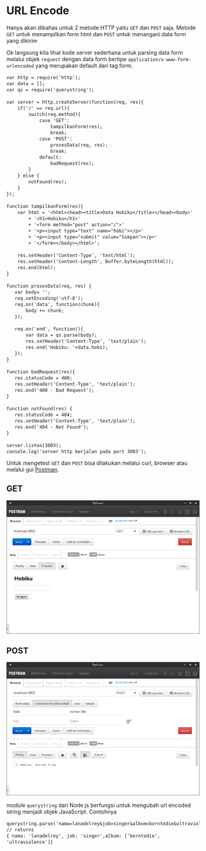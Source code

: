 # URL Encode

Hanya akan dibahas untuk 2 metode HTTP yaitu `GET` dan `POST` saja. Metode `GET` untuk menampilkan form html dan `POST` untuk menangani data form yang dikirim

Ok langsung kita lihat kode server sederhana untuk parsing data form melalui objek `request` dengan data form bertipe `application/x-www-form-urlencoded` yang merupakan default dari tag form.

```text
var http = require('http');
var data = [];
var qs = require('querystring');

var server = http.createServer(function(req, res){
    if('/' == req.url){
        switch(req.method){
            case 'GET':
                tampilkanForm(res);
                break;
            case 'POST':
                prosesData(req, res);
                break;
            default:
                badRequest(res);
        }
    } else {
        notFound(res);
    }
});

function tampilkanForm(res){
    var html = '<html><head><title>Data Hobiku</title></head><body>'
        + '<h1>Hobiku</h1>'
        + '<form method="post" action="/">'
        + '<p><input type="text" name="hobi"></p>'
        + '<p><input type="submit" value="Simpan"></p>'
        + '</form></body></html>';

    res.setHeader('Content-Type', 'text/html');
    res.setHeader('Content-Length', Buffer.byteLength(html));
    res.end(html);
}

function prosesData(req, res) {
   var body= '';
   req.setEncoding('utf-8');
   req.on('data', function(chunk){
       body += chunk;
   });

   req.on('end', function(){
       var data = qs.parse(body);
       res.setHeader('Content-Type', 'text/plain');
       res.end('Hobiku: '+data.hobi);
   });
}

function badRequest(res){
   res.statusCode = 400;
   res.setHeader('Content-Type', 'text/plain');
   res.end('400 - Bad Request');
}

function notFound(res) {
   res.statusCode = 404;
   res.setHeader('Content-Type', 'text/plain');
   res.end('404 - Not Found');
}

server.listen(3003);
console.log('server http berjalan pada port 3003');
```

Untuk mengetest `GET` dan `POST` bisa dilakukan melalui curl, browser atau melalui gui [Postman](http://www.getpostman.com/).

## GET

![GET form fields](../.gitbook/assets/get-form.png)

## POST

![POST](../.gitbook/assets/post-urlencoded-data.png)

module `querystring` dari Node.js berfungsi untuk mengubah url encoded string menjadi objek JavaScript. Contohnya

```text
querystring.parse('nama=lanadelrey&job=singer&album=borntodie&ultraviolence');
// returns
{ nama: 'lanadelrey', job: 'singer',album: ['borntodie', 'ultraviolence']}
```


